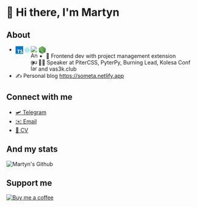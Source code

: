 # 👋 Hi there, I'm Martyn

## About

-  
  <img align="left" alt="JavaScript" width="20px"
    src="https://raw.githubusercontent.com/github/explore/80688e429a7d4ef2fca1e82350fe8e3517d3494d/topics/typescript/typescript.png" />
  <img align="left" alt="React" width="20px" 
    src="https://raw.githubusercontent.com/github/explore/80688e429a7d4ef2fca1e82350fe8e3517d3494d/topics/react/react.png" />
  <img align="left" alt="Angular" width="20px" 
    src="https://raw.githubusercontent.com/angular/angular/master/aio/src/assets/images/logos/angular/angular.png" />
  <img align="left" alt="Node.js" width="20px" 
    src="https://raw.githubusercontent.com/github/explore/80688e429a7d4ef2fca1e82350fe8e3517d3494d/topics/nodejs/nodejs.png" />
- 💪 Frontend dev with project management extension
- 👩‍🎤 Speaker at PiterCSS, PyterPy, Burning Lead, Kolesa Conf and vas3k.club
- ✍️ Personal blog https://someta.netlify.app

## Connect with me

- [🛩 Telegram][telegram]
- [✉️ Email][email]
- [📄 CV][resume]

## And my stats

![Martyn's Github](https://github-readme-stats.vercel.app/api?username=m0rtyn&show_icons=true&title_color=fff&icon_color=77ffff&text_color=9f9f9f&bg_color=151515&include_all_commits=true&count_private=true)

## Support me

<div>
  <a href="https://www.buymeacoffee.com/m0rtyn" target="_blank">
    <img width="200" alt="Buy me a coffee" src="https://user-images.githubusercontent.com/14220138/123853732-53e12b80-d90d-11eb-9f0c-28ddad8dff35.png">
  </a>
</div>

[website]: https://someta.site
[twitter]: https://twitter.com/somartyn
[youtube]: https://www.youtube.com/channel/UCPE-DYC7ifz-BK47nm6VKHA
[linkedin]: https://linkedin.com/in/m0rtyn
[telegram]: https://t.me/m0rtyn
[resume]: https://m0rtyn.github.io/cv/FE.pdf
[email]: mailto:zogacc@gmail.com
